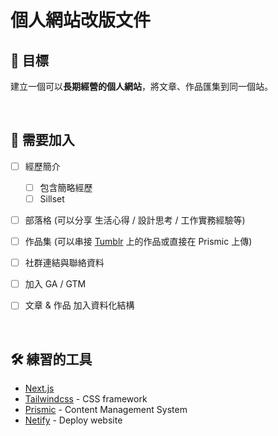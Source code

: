 # 個人網站改版文件


## 🚀 目標

建立一個可以**長期經營的個人網站**，將文章、作品匯集到同一個站。

<br/>

## 📝 需要加入

- [ ] 經歷簡介
    - [ ] 包含簡略經歷
    - [ ] Sillset
- [ ] 部落格 (可以分享 生活心得 / 設計思考 / 工作實務經驗等)
- [ ] 作品集 (可以串接 [Tumblr](https://dailydesignfromdebby.tumblr.com/) 上的作品或直接在 Prismic 上傳)
- [ ] 社群連結與聯絡資料
- [ ] 加入 GA / GTM 
- [ ] 文章 & 作品 加入資料化結構


<br/>

## 🛠 練習的工具

- [Next.js](https://nextjs.org/) 
- [Tailwindcss](https://tailwindcss.com/) - CSS framework
- [Prismic](https://prismic.io/) - Content Management System
- [Netify](https://www.netlify.com/) - Deploy website

